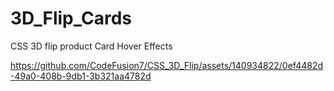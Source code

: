 # 3D_Flip_Cards
CSS 3D flip product Card Hover Effects


https://github.com/CodeFusion7/CSS_3D_Flip/assets/140934822/0ef4482d-49a0-408b-9db1-3b321aa4782d

